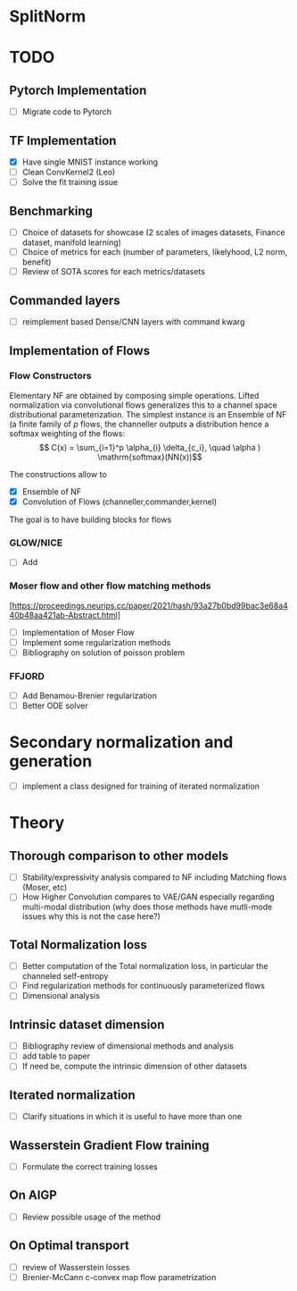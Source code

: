 # SplitNorm


# TODO

## Pytorch Implementation
- [ ] Migrate code to Pytorch

## TF Implementation
- [x] Have single MNIST instance working
- [ ] Clean ConvKernel2 (Leo)
- [ ] Solve the fit training issue
##  Benchmarking
- [ ] Choice of datasets for showcase (2 scales of images datasets, Finance dataset, manifold learning)
- [ ] Choice of metrics for each (number of parameters, likelyhood, L2 norm, benefit)
- [ ] Review  of SOTA scores for each metrics/datasets

## Commanded layers
- [ ] reimplement based Dense/CNN layers with command kwarg



## Implementation of Flows
### Flow Constructors
Elementary NF are obtained by composing simple operations. Lifted normalization
via convolutional flows generalizes this to a channel space distributional parameterization.
The simplest instance is an Ensemble of NF (a finite family of $p$ flows, the channeller outputs a distribution hence a softmax weighting of the flows:
  $$ C(x) = \sum_{i=1}^p \alpha_{i} \delta_{c_i}, \quad \alpha ) \mathrm{softmax}(NN(x))$$


The constructions allow to
- [x] Ensemble of NF
- [x] Convolution of Flows (channeller,commander,kernel)

The goal is to have building blocks for flows
### GLOW/NICE
- [ ] Add

### Moser flow and other flow matching methods
[https://proceedings.neurips.cc/paper/2021/hash/93a27b0bd99bac3e68a440b48aa421ab-Abstract.html]
- [ ] Implementation of Moser Flow
- [ ] Implement some regularization methods
- [ ] Bibliography on solution of poisson problem
###  FFJORD
- [ ] Add Benamou-Brenier regularization
- [ ] Better ODE solver

# Secondary normalization and generation
- [ ] implement a class designed for training of iterated normalization

# Theory
## Thorough comparison to other models
- [ ] Stability/expressivity analysis compared to NF including Matching flows (Moser, etc)
- [ ] How Higher Convolution compares to VAE/GAN especially regarding multi-modal distribution (why does those methods have mutli-mode issues why this is not the case here?)

## Total Normalization loss
- [ ] Better computation of the Total normalization loss, in particular the channeled self-entropy
- [ ] Find regularization methods for continuously parameterized flows
- [ ] Dimensional analysis
## Intrinsic dataset dimension
- [ ] Bibliography review of dimensional methods and analysis
- [ ] add table to paper
- [ ] If need be, compute the intrinsic dimension of other datasets
## Iterated normalization
- [ ] Clarify situations in which it is useful to have more than one
## Wasserstein Gradient Flow training
- [ ] Formulate the correct training losses
## On AIGP
- [ ] Review possible usage of the method
## On Optimal transport
- [ ] review of Wasserstein losses
- [ ] Brenier-McCann c-convex map flow parametrization
#

